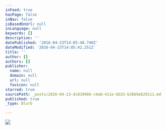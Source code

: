```yaml
---
inFeed: true
hasPage: false
inNav: false
isBasedOnUrl: null
inLanguage: null
keywords: []
description: ''
datePublished: '2016-04-23T14:05:48.740Z'
dateModified: '2016-04-23T14:05:42.251Z'
title: ''
author: []
authors: []
publisher:
  name: null
  domain: null
  url: null
  favicon: null
starred: true
sourcePath: _posts/2016-04-23-dc839966-c9a8-411e-bb33-b3669eb29111.md
published: true
_type: Blurb

---
```

![](https://the-grid-user-content.s3-us-west-2.amazonaws.com/93ca139a-2d5a-447a-92a3-6bb988c67ea5.png)